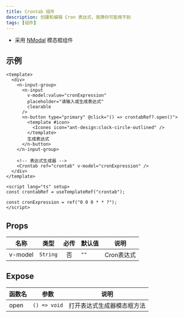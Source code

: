 ```yaml
---
title: Crontab 组件
description: 创建和编辑 Cron 表达式，我猜你可能用不到
tags: [组件]
---
```


- 采用 [NModal](https://www.naiveui.com/zh-CN/os-theme/components/modal) 模态框组件

## 示例

```vue [vue]
<template>
  <div>
    <n-input-group>
      <n-input
        v-model:value="cronExpression"
        placeholder="请输入或生成表达式"
        clearable
      />
      <n-button type="primary" @click="() => crontabRef?.open()">
        <template #icon>
          <Icones icon="ant-design:clock-circle-outlined" />
        </template>
        生成表达式
      </n-button>
    </n-input-group>

    <!-- 表达式生成器 -->
    <Crontab ref="crontab" v-model="cronExpression" />
  </div>
</template>

<script lang="ts" setup>
const crontabRef = useTemplateRef("crontab");

const cronExpression = ref("0 0 0 * * ?");
</script>
```

## Props

| 名称 | 类型 | 必传 | 默认值 | 说明 |
| --- | --- | :--: | --- | --- |
| v-model | `String` | 否 | `""` | Cron表达式 |

## Expose

| 函数名 | 参数 | 说明 |
| --- | --- | --- |
| open | `() => void` | 打开表达式生成器模态框方法 |
